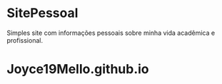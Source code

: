 # SitePessoal
Simples site com informações pessoais sobre minha vida acadêmica e profissional.
# Joyce19Mello.github.io

